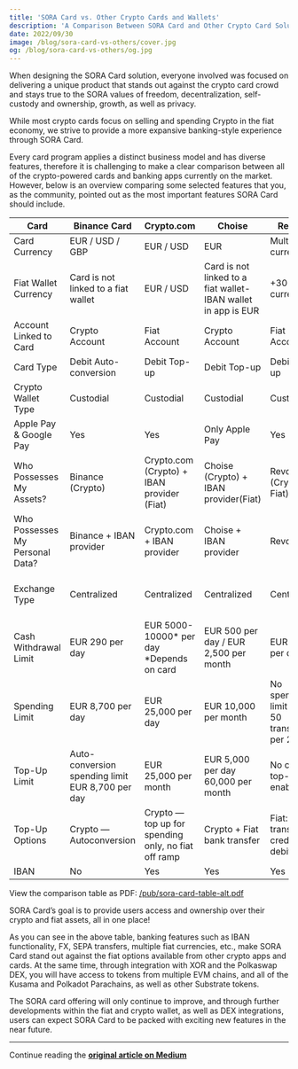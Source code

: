 ```yaml
---
title: 'SORA Card vs. Other Crypto Cards and Wallets'
description: 'A Comparison Between SORA Card and Other Crypto Card Solutions'
date: 2022/09/30
image: /blog/sora-card-vs-others/cover.jpg
og: /blog/sora-card-vs-others/og.jpg
---
```


When designing the SORA Card solution, everyone involved was focused on delivering a unique product that stands out against the crypto card crowd and stays true to the SORA values of freedom, decentralization, self-custody and ownership, growth, as well as privacy.

While most crypto cards focus on selling and spending Crypto in the fiat economy, we strive to provide a more expansive banking-style experience through SORA Card.

Every card program applies a distinct business model and has diverse features, therefore it is challenging to make a clear comparison between all of the crypto-powered cards and banking apps currently on the market. However, below is an overview comparing some selected features that you, as the community, pointed out as the most important features SORA Card should include.

| Card                            | Binance Card                                     | Crypto.com                                          | Choise                                                    | Revolut                                       | SORA Card                                                                                                        |
| ------------------------------- | ------------------------------------------------ | --------------------------------------------------- | ------------------------------------------------------------- | --------------------------------------------- | ---------------------------------------------------------------------------------------------------------------- |
| Card Currency                   | EUR / USD / GBP                                  | EUR / USD                                           | EUR                                                           | Multi-currency                                | EUR live <br>USD (Q1’25)                                                                        |
| Fiat Wallet Currency            | Card is not linked to a fiat wallet              | EUR / USD                                           | Card is not linked to a fiat wallet-IBAN wallet in app is EUR | +30 currencies                                | +20 currencies (Q4’24)                                                                                           |
| Account Linked to Card          | Crypto Account                                   | Fiat Account                                        | Crypto Account                                                | Fiat Account                                  | Fiat Account                                                                                                     |
| Card Type                       | Debit Auto-conversion                            | Debit Top-up                                        | Debit Тор-up                                                  | Debit Top-up                                  | Debit Top-up                                                                                                     |
| Crypto Wallet Type              | Custodial                                        | Custodial                                           | Custodial                                                     | Custodial                                     | Self-custodial                                                                                                   |
| Apple Pay & Google Pay          | Yes                                  | Yes                                                 | Only Apple Pay                                                | Yes                                           | Yes                                                                                                              |
| Who Possesses My Assets?        | Binance (Crypto)                                 | Crypto.com (Crypto) + IBAN provider (Fiat)          | Choise (Crypto) + IBAN provider(Fiat)                     | Revolut (Crypto + Fiat)                       | YOU (Crypto) + IBAN provider (Fiat)                                                                              |
| Who Possesses My Personal Data? | Binance + IBAN provider                          | Crypto.com + IBAN provider                          | Choise + IBAN provider                                    | Revolut                                       | YOU + IBAN provider not SORA                                                                                     |
| Exchange Type                   | Centralized                                      | Centralized                                         | Centralized                                                   | Centralized                                   | Decentralized (Crypto↔Crypto) + Centralized (Crypto↔EUR)                                                            |
| Cash Withdrawal Limit           | EUR 290 per day                                  | EUR 5000-10000\* per day <br>\*Depends on card        | EUR 500 per day / EUR 2,500 per month                         | EUR 3,000 per day                             | EUR 5,000\* per day |
| Spending Limit                  | EUR 8,700 per day                                | EUR 25,000 per day                                  | EUR 10,000 per month                                          | No spending limit / Max. 50 transfers per 24h | EUR 25,000\* per day                                |
| Top-Up Limit                    | Auto-conversion spending limit EUR 8,700 per day | EUR 25,000 per month                                | EUR 5,000 per day 60,000 per month                            | No crypto top-up enabled                      | EUR 25,000 per day\*                                |
| Top-Up Options                  | Crypto — Autoconversion                          | Crypto — top up for spending only, no fiat off ramp | Crypto + Fiat bank transfer                                   | Fiat: bank transfer, credit card, debit card  | Crypto + fiat: bank transfer, credit card, debit card                                                      |
| IBAN                            | No                                               | Yes                                                 | Yes                                                           | Yes                                           | Yes                                                                                                              |

View the comparison table as PDF: [/pub/sora-card-table-alt.pdf](https://soracard.com/pub/sora-card-table-alt.pdf)

SORA Card’s goal is to provide users access and ownership over their crypto and fiat assets, all in one place!

As you can see in the above table, banking features such as IBAN functionality, FX, SEPA transfers, multiple fiat currencies, etc., make SORA Card stand out against the fiat options available from other crypto apps and cards. At the same time, through integration with XOR and the Polkaswap DEX, you will have access to tokens from multiple EVM chains, and all of the Kusama and Polkadot Parachains, as well as other Substrate tokens.

The SORA card offering will only continue to improve, and through further developments within the fiat and crypto wallet, as well as DEX integrations, users can expect SORA Card to be packed with exciting new features in the near future.

---

Continue reading the **[original article on Medium](https://medium.com/sora-xor/sora-card-vs-other-crypto-cards-and-wallets-3459c570214a)**
